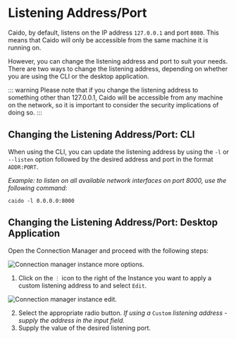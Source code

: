 # Listening Address/Port

Caido, by default, listens on the IP address `127.0.0.1` and port `8080`. This means that Caido will only be accessible from the same machine it is running on.

However, you can change the listening address and port to suit your needs. There are two ways to change the listening address, depending on whether you are using the CLI or the desktop application.

::: warning
Please note that if you change the listening address to something other than 127.0.0.1, Caido will be accessible from any machine on the network, so it is important to consider the security implications of doing so.
:::

## Changing the Listening Address/Port: CLI

When using the CLI, you can update the listening address by using the `-l` or `--listen` option followed by the desired address and port in the format `ADDR:PORT`.

_Example: to listen on all available network interfaces on port 8000, use the following command:_

```
caido -l 0.0.0.0:8000
```

## Changing the Listening Address/Port: Desktop Application

Open the Connection Manager and proceed with the following steps:

<img alt="Connection manager instance more options." src="/_images/connection_manager_instance_more_options.png" center/>

1. Click on the `⋮` icon to the right of the Instance you want to apply a custom listening address to and select `Edit`.

<img alt="Connection manager instance edit." src="/_images/connection_manager_instance_edit.png" center/>

2. Select the appropriate radio button. _If using a_ `Custom` _listening address - supply the address in the input field._
3. Supply the value of the desired listening port.
